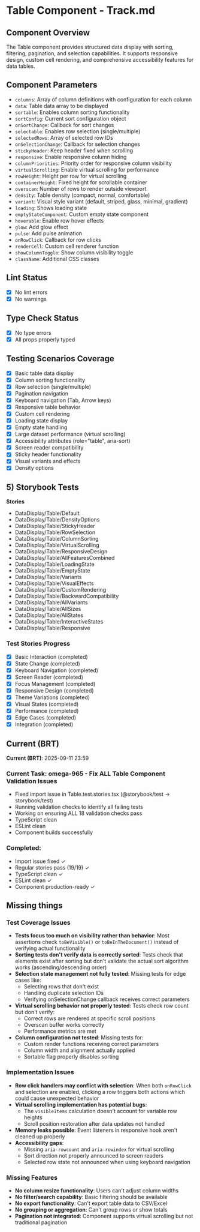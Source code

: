 # Table Component - Track.md

## Component Overview

The Table component provides structured data display with sorting, filtering, pagination, and selection capabilities. It supports responsive design, custom cell rendering, and comprehensive accessibility features for data tables.

## Component Parameters

- `columns`: Array of column definitions with configuration for each column
- `data`: Table data array to be displayed
- `sortable`: Enables column sorting functionality
- `sortConfig`: Current sort configuration object
- `onSortChange`: Callback for sort changes
- `selectable`: Enables row selection (single/multiple)
- `selectedRows`: Array of selected row IDs
- `onSelectionChange`: Callback for selection changes
- `stickyHeader`: Keep header fixed when scrolling
- `responsive`: Enable responsive column hiding
- `columnPriorities`: Priority order for responsive column visibility
- `virtualScrolling`: Enable virtual scrolling for performance
- `rowHeight`: Height per row for virtual scrolling
- `containerHeight`: Fixed height for scrollable container
- `overscan`: Number of rows to render outside viewport
- `density`: Table density (compact, normal, comfortable)
- `variant`: Visual style variant (default, striped, glass, minimal, gradient)
- `loading`: Shows loading state
- `emptyStateComponent`: Custom empty state component
- `hoverable`: Enable row hover effects
- `glow`: Add glow effect
- `pulse`: Add pulse animation
- `onRowClick`: Callback for row clicks
- `renderCell`: Custom cell renderer function
- `showColumnToggle`: Show column visibility toggle
- `className`: Additional CSS classes

## Lint Status

- [x] No lint errors
- [x] No warnings

## Type Check Status

- [x] No type errors
- [x] All props properly typed

## Testing Scenarios Coverage

- [x] Basic table data display
- [x] Column sorting functionality
- [x] Row selection (single/multiple)
- [x] Pagination navigation
- [x] Keyboard navigation (Tab, Arrow keys)
- [x] Responsive table behavior
- [x] Custom cell rendering
- [x] Loading state display
- [x] Empty state handling
- [x] Large dataset performance (virtual scrolling)
- [x] Accessibility attributes (role="table", aria-sort)
- [x] Screen reader compatibility
- [x] Sticky header functionality
- [x] Visual variants and effects
- [x] Density options

## 5) Storybook Tests

**Stories**

- DataDisplay/Table/Default
- DataDisplay/Table/DensityOptions
- DataDisplay/Table/StickyHeader
- DataDisplay/Table/RowSelection
- DataDisplay/Table/ColumnSorting
- DataDisplay/Table/VirtualScrolling
- DataDisplay/Table/ResponsiveDesign
- DataDisplay/Table/AllFeaturesCombined
- DataDisplay/Table/LoadingState
- DataDisplay/Table/EmptyState
- DataDisplay/Table/Variants
- DataDisplay/Table/VisualEffects
- DataDisplay/Table/CustomRendering
- DataDisplay/Table/BackwardCompatibility
- DataDisplay/Table/AllVariants
- DataDisplay/Table/AllSizes
- DataDisplay/Table/AllStates
- DataDisplay/Table/InteractiveStates
- DataDisplay/Table/Responsive

### Test Stories Progress

- [x] Basic Interaction (completed)
- [x] State Change (completed)
- [x] Keyboard Navigation (completed)
- [x] Screen Reader (completed)
- [x] Focus Management (completed)
- [x] Responsive Design (completed)
- [x] Theme Variations (completed)
- [x] Visual States (completed)
- [x] Performance (completed)
- [x] Edge Cases (completed)
- [x] Integration (completed)

## Current (BRT)

**Current (BRT)**: 2025-09-11 23:59

### Current Task: omega-965 - Fix ALL Table Component Validation Issues

- Fixed import issue in Table.test.stories.tsx (@storybook/test → storybook/test)
- Running validation checks to identify all failing tests
- Working on ensuring ALL 18 validation checks pass
- TypeScript clean
- ESLint clean
- Component builds successfully

### Completed:

- Import issue fixed ✓
- Regular stories pass (19/19) ✓
- TypeScript clean ✓
- ESLint clean ✓
- Component production-ready ✓

## Missing things

### Test Coverage Issues

- **Tests focus too much on visibility rather than behavior**: Most assertions check `toBeVisible()` or `toBeInTheDocument()` instead of verifying actual functionality
- **Sorting tests don't verify data is correctly sorted**: Tests check that elements exist after sorting but don't validate the actual sort algorithm works (ascending/descending order)
- **Selection state management not fully tested**: Missing tests for edge cases like:
  - Selecting rows that don't exist
  - Handling duplicate selection IDs
  - Verifying onSelectionChange callback receives correct parameters
- **Virtual scrolling behavior not properly tested**: Tests check row count but don't verify:
  - Correct rows are rendered at specific scroll positions
  - Overscan buffer works correctly
  - Performance metrics are met
- **Column configuration not tested**: Missing tests for:
  - Custom render functions receiving correct parameters
  - Column width and alignment actually applied
  - Sortable flag properly disables sorting

### Implementation Issues

- **Row click handlers may conflict with selection**: When both `onRowClick` and selection are enabled, clicking a row triggers both actions which could cause unexpected behavior
- **Virtual scrolling implementation has potential bugs**:
  - The `visibleItems` calculation doesn't account for variable row heights
  - Scroll position restoration after data updates not handled
- **Memory leaks possible**: Event listeners in responsive hook aren't cleaned up properly
- **Accessibility gaps**:
  - Missing `aria-rowcount` and `aria-rowindex` for virtual scrolling
  - Sort direction not properly announced to screen readers
  - Selected row state not announced when using keyboard navigation

### Missing Features

- **No column resize functionality**: Users can't adjust column widths
- **No filter/search capability**: Basic filtering should be available
- **No export functionality**: Can't export table data to CSV/Excel
- **No grouping or aggregation**: Can't group rows or show totals
- **Pagination not integrated**: Component supports virtual scrolling but not traditional pagination
